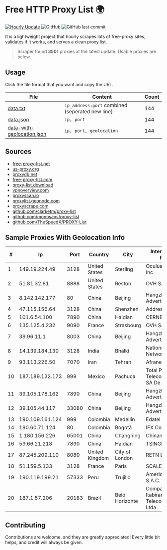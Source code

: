 
# Free HTTP Proxy List 🌍

[![Hourly Update](https://github.com/mertguvencli/http-proxy-list/actions/workflows/main.yml/badge.svg?branch=main)](https://github.com/mertguvencli/http-proxy-list/actions/workflows/main.yml)
![GitHub](https://img.shields.io/github/license/mertguvencli/http-proxy-list)
![GitHub last commit](https://img.shields.io/github/last-commit/mertguvencli/http-proxy-list)

It is a lightweight project that hourly scrapes lots of free-proxy sites, validates if it works, and serves a clean proxy list.


> Scraper found **3501** proxies at the latest update. Usable proxies are below.

## Usage

Click the file format that you want and copy the URL.


|File|Content|Count|
|----|-------|-----|
|[data.txt](https://raw.githubusercontent.com/mertguvencli/http-proxy-list/main/proxy-list/data.txt)|`ip_address:port` combined (seperated new line)|144|
|[data.json](https://raw.githubusercontent.com/mertguvencli/http-proxy-list/main/proxy-list/data.json)|`ip, port`|144|
|[data-with-geolocation.json](https://raw.githubusercontent.com/mertguvencli/http-proxy-list/main/proxy-list/data-with-geolocation.json)|`ip, port, geolocation`|144|

## Sources

* [free-proxy-list.net](https://free-proxy-list.net)
* [us-proxy.org](https://www.us-proxy.org)
* [proxydb.net](http://proxydb.net)
* [free-proxy-list.com](https://free-proxy-list.com/?page=&port=&type%5B%5D=http&type%5B%5D=https&up_time=0&search=Search)
* [proxy-list.download](https://www.proxy-list.download/HTTP)
* [vpnoverview.com](https://vpnoverview.com/privacy/anonymous-browsing/free-proxy-servers)
* [proxyscan.io](https://www.proxyscan.io)
* [proxylist.geonode.com](https://proxylist.geonode.com/api/proxy-list?limit=300&page=1&sort_by=lastChecked&sort_type=desc&protocols=http,https)
* [proxyscrape.com](https://api.proxyscrape.com/v2/?request=displayproxies&protocol=http&timeout=10000&country=all&ssl=all&anonymity=all)
* [github.com/clarketm/proxy-list](https://raw.githubusercontent.com/clarketm/proxy-list/master/proxy-list-raw.txt)
* [github.com/monosans/proxy-list](https://raw.githubusercontent.com/monosans/proxy-list/main/proxies/http.txt)
* [github.com/TheSpeedX/PROXY-List](https://raw.githubusercontent.com/TheSpeedX/PROXY-List/master/http.txt)


## Sample Proxies With Geolocation Info

|#|Ip|Port|Country|City|Internet Service Provider|
|-|--|----|-------|----|-------------------------|
|1|149.19.224.49|3128|United States|Sterling|Oculus Networks Inc|
|2|51.81.32.81|8888|United States|Reston|OVH SAS|
|3|8.142.142.177|80|China|Beijing|Hangzhou Alibaba Advertising Co.|
|4|47.115.156.64|3128|China|Shenzhen|Addresses CNNIC|
|5|101.6.54.100|7890|China|Haidian|CERNET|
|6|135.125.4.232|9090|France|Strasbourg|OVH SAS|
|7|39.96.11.1|8003|China|Beijing|Hangzhou Alibaba Advertising Co|
|8|14.139.184.130|3128|India|Bhalki|National Knowledge Network|
|9|93.113.226.50|7070|Iran|Tehran|Afranet|
|10|187.189.132.173|999|Mexico|Pachuca|Total Play Telecomunicaciones SA De CV|
|11|39.105.178.162|7890|China|Beijing|Hangzhou Alibaba Advertising Co|
|12|39.105.44.117|33080|China|Beijing|Hangzhou Alibaba Advertising Co|
|13|190.109.161.124|999|Colombia|Medellín|Edatel S.a. E.S.P|
|14|190.60.71.124|80|Colombia|Bogotá|IFX Corporation|
|15|1.180.156.226|65001|China|Changning|Chinanet|
|16|59.66.21.218|7890|China|Haidian|TSINGHUA|
|17|87.245.209.110|8080|United Kingdom|City of London|RETN Limited|
|18|51.159.5.133|3128|France|Paris|SCALEWAY|
|19|190.119.199.21|57333|Peru|Trujillo|America Movil Peru S.A.C.|
|20|187.1.57.206|20183|Brazil|Belo Horizonte|Companhia Itabirana TelecomunicaÔÔes Ltda|



## Contributing

Contributions are welcome, and they are greatly appreciated! Every
little bit helps, and credit will always be given.


